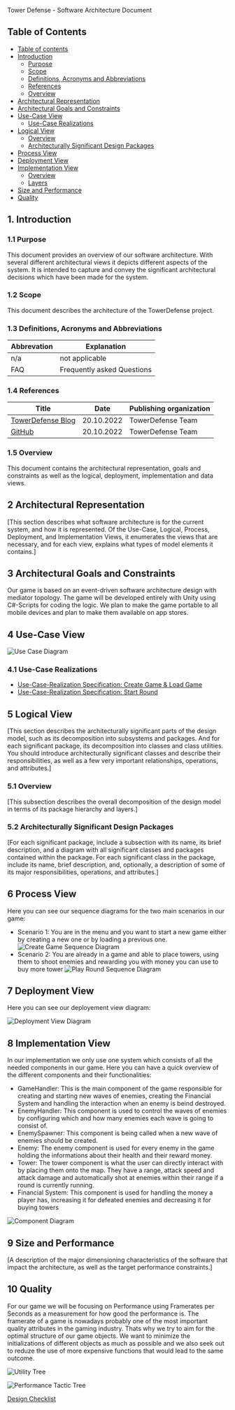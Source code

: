 Tower Defense - Software Architecture Document

## Table of Contents
 - [Table of contents](#table-of-contents)
 - [Introduction](#1-introduction)
    - [Purpose](#11-purpose)
    - [Scope](#12-scope)
    - [Definitions, Acronyms and Abbreviations](#13-definitions-acronyms-and-abbreviations)
    - [References](#14-references)
    - [Overview](#15-overview)
 - [Architectural Representation](#2-architectural-representation)
 - [Architectural Goals and Constraints](#3-architectural-goals-and-constraints)
 - [Use-Case View](#4-use-case-view)
    - [Use-Case Realizations](#41-use-case-realizations)
 - [Logical View](#5-logical-view)
    - [Overview](#51-overview)
    - [Architecturally Significant Design Packages](#52-architecturally-significant-design-packages)
 - [Process View](#6-process-view)
 - [Deployment View](#7-deployment-view)
 - [Implementation View](#8-implementation-view)
    - [Overview](#8-overview)
    - [Layers](#82-layers)
 - [Size and Performance](#9-size-and-performance)
 - [Quality](#10-quality)

## 1. Introduction

### 1.1 Purpose
This document provides an overview of our software architecture. With several different architectural views it depicts different aspects of the system. It is intended to capture and convey the significant architectural decisions which have been made for the system.


### 1.2 Scope
This document describes the architecture of the TowerDefense project.


### 1.3 Definitions, Acronyms and Abbreviations
| Abbrevation | Explanation                            |
| ----------- | -------------------------------------- |
| n/a         | not applicable                         |
| FAQ         | Frequently asked Questions             |

### 1.4 References

| Title                                                              | Date       | Publishing organization   |
| -------------------------------------------------------------------|:----------:| ------------------------- |
| [TowerDefense Blog](https://github.com/argastle/TowerDefense/discussions)   | 20.10.2022 | TowerDefense Team    |
| [GitHub](https://github.com/argastle/TowerDefense)              | 20.10.2022 | TowerDefense Team    |

### 1.5 Overview
This document contains the architectural representation, goals and constraints as well 
as the logical, deployment, implementation and data views.

## 2 Architectural Representation 
[This section describes what software architecture is for the current system, and how it is represented. Of the Use-Case, Logical, Process, Deployment, and Implementation Views, it enumerates the views that are necessary, and for each view, explains what types of model elements it contains.]

## 3 Architectural Goals and Constraints 
Our game is based on an event-driven software architecture design with mediator topology. The game will be developed entirely with Unity using C#-Scripts for coding the logic. We plan to make the game portable to all mobile devices and plan to make them available on app stores.

## 4 Use-Case View 
![Use Case Diagram](https://github.com/argastle/TowerDefense/blob/main/Projektmanagement/Use_Case_Diagram.png)

### 4.1	Use-Case Realizations
- [Use-Case-Realization Specification: Create Game & Load Game](https://github.com/argastle/TowerDefense/blob/main/Projektmanagement/UCRS%20%231.md) <br>
- [Use-Case-Realization Specification: Start Round](https://github.com/argastle/TowerDefense/blob/main/Projektmanagement/UCRS%20%232.md)

## 5 Logical View 
[This section describes the architecturally significant parts of the design model, such as its decomposition into subsystems and packages. And for each significant package, its decomposition into classes and class utilities. You should introduce architecturally significant classes and describe their responsibilities, as well as a few very important relationships, operations, and attributes.]

### 5.1	Overview
[This subsection describes the overall decomposition of the design model in terms of its package hierarchy and layers.]

### 5.2	Architecturally Significant Design Packages
[For each significant package, include a subsection with its name, its brief description, and a diagram with all significant classes and packages contained within the package. 
For each significant class in the package, include its name, brief description, and, optionally, a description of some of its major responsibilities, operations, and attributes.]

## 6 Process View 
Here you can see our sequence diagrams for the two main scenarios in our game:

 - Scenario 1: You are in the menu and you want to start a new game either by creating a new one or by loading a previous one.
 ![Create Game Sequence Diagram](https://github.com/argastle/TowerDefense/blob/main/Projektmanagement/SequenceDiagrams/Create_Game_Sequence_Diagram.png)
 - Scenario 2: You are already in a game and able to place towers, using them to shoot enemies and rewarding you with money you can use to buy more tower
  ![Play Round Sequence Diagram](https://github.com/argastle/TowerDefense/blob/main/Projektmanagement/SequenceDiagrams/Play_Round_Sequence_Diagram_Updated.png)

## 7 Deployment View 
Here you can see our deployement view diagram: 

![Deployment View Diagram](https://github.com/argastle/TowerDefense/blob/main/Projektmanagement/DeploymentView.png)

## 8 Implementation View 
In our implementation we only use one system which consists of all the needed components in our game. Here you can have a quick overview of the different components and their functionalities:

 - GameHandler: This is the main component of the game responsible for creating and starting new waves of enemies, creating the Financial System and handling                 the interaction when an enemy is beind destroyed.
 - EnemyHandler: This component is used to control the waves of enemies by configuring which and how many enemies each wave is going to consist of.
 - EnemySpawner: This component is being called when a new wave of enemies should be created.
 - Enemy: The enemy component is used for every enemy in the game holding the informations about their health and their reward money.
 - Tower: The tower component is what the user can directly interact with by placing them onto the map. They have a range, attack speed and attack damage and           automatically shot at enemies within their range if a round is currently running.
 - Financial System: This component is used for handling the money a player has, increasing it for defeated enemies and decreasing it for buying towers

![Component Diagram](https://github.com/argastle/TowerDefense/blob/main/Projektmanagement/Component%20Diagram.png)

## 9 Size and Performance
[A description of the major dimensioning characteristics of the software that impact the architecture, as well as the target performance constraints.]

## 10 Quality 
For our game we will be focusing on Performance using Framerates per Seconds as a measurement for how good the performance is. The framerate of a game is nowadays probably one of the most important quality attributes in the gaming industry. Thats why we try to aim for the optimal structure of our game objects. We want to minimize the initializations of different objects as much as possible and we also seek out to reduze the use of more expensive functions that would lead to the same outcome.

![Utility Tree](https://github.com/argastle/TowerDefense/blob/main/Projektmanagement/Utility%20Tree.png)

![Performance Tactic Tree](https://github.com/argastle/TowerDefense/blob/main/Projektmanagement/PerformanceTacticsHighlights.png)

[Design Checklist](https://github.com/argastle/TowerDefense/blob/main/Projektmanagement/Design%20Checklist%20for%20Performance.md)
